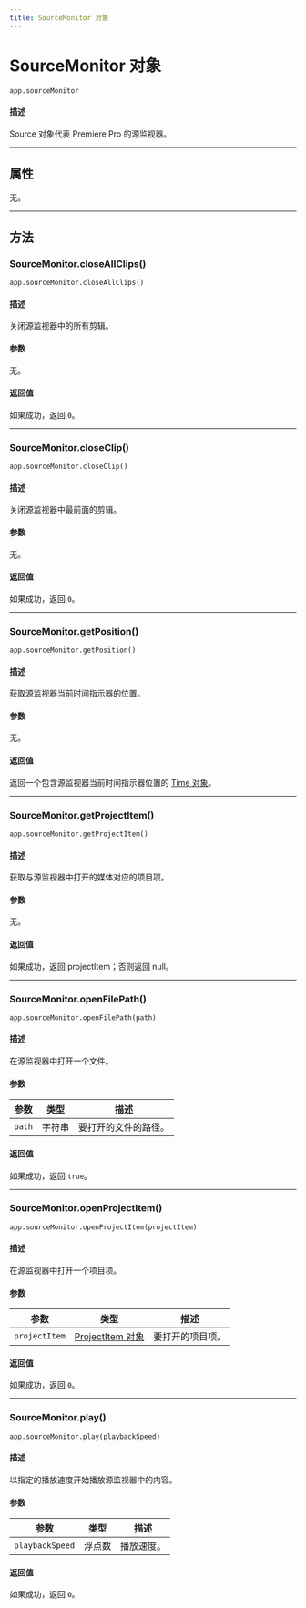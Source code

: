 ```yaml
---
title: SourceMonitor 对象
---
```

# SourceMonitor 对象

`app.sourceMonitor`

#### 描述

Source 对象代表 Premiere Pro 的源监视器。

---

## 属性

无。

---

## 方法

### SourceMonitor.closeAllClips()

`app.sourceMonitor.closeAllClips()`

#### 描述

关闭源监视器中的所有剪辑。

#### 参数

无。

#### 返回值

如果成功，返回 `0`。

---

### SourceMonitor.closeClip()

`app.sourceMonitor.closeClip()`

#### 描述

关闭源监视器中最前面的剪辑。

#### 参数

无。

#### 返回值

如果成功，返回 `0`。

---

### SourceMonitor.getPosition()

`app.sourceMonitor.getPosition()`

#### 描述

获取源监视器当前时间指示器的位置。

#### 参数

无。

#### 返回值

返回一个包含源监视器当前时间指示器位置的 [Time 对象](../../other/time)。

---

### SourceMonitor.getProjectItem()

`app.sourceMonitor.getProjectItem()`

#### 描述

获取与源监视器中打开的媒体对应的项目项。

#### 参数

无。

#### 返回值

如果成功，返回 projectItem；否则返回 null。

---

### SourceMonitor.openFilePath()

`app.sourceMonitor.openFilePath(path)`

#### 描述

在源监视器中打开一个文件。

#### 参数

| 参数    | 类型   | 描述               |
| ------- | ------ | ------------------ |
| `path`  | 字符串 | 要打开的文件的路径。 |

#### 返回值

如果成功，返回 `true`。

---

### SourceMonitor.openProjectItem()

`app.sourceMonitor.openProjectItem(projectItem)`

#### 描述

在源监视器中打开一个项目项。

#### 参数

| 参数          | 类型                           | 描述               |
| ------------- | ------------------------------ | ------------------ |
| `projectItem` | [ProjectItem 对象](../../item/projectitem) | 要打开的项目项。 |

#### 返回值

如果成功，返回 `0`。

---

### SourceMonitor.play()

`app.sourceMonitor.play(playbackSpeed)`

#### 描述

以指定的播放速度开始播放源监视器中的内容。

#### 参数

| 参数            | 类型  | 描述           |
| --------------- | ----- | -------------- |
| `playbackSpeed` | 浮点数 | 播放速度。     |

#### 返回值

如果成功，返回 `0`。
